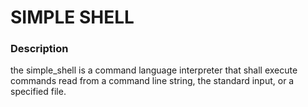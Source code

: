 # SIMPLE SHELL

### Description
the simple_shell is a command language interpreter that shall execute commands read from a command line string, the standard input, or a specified file.
